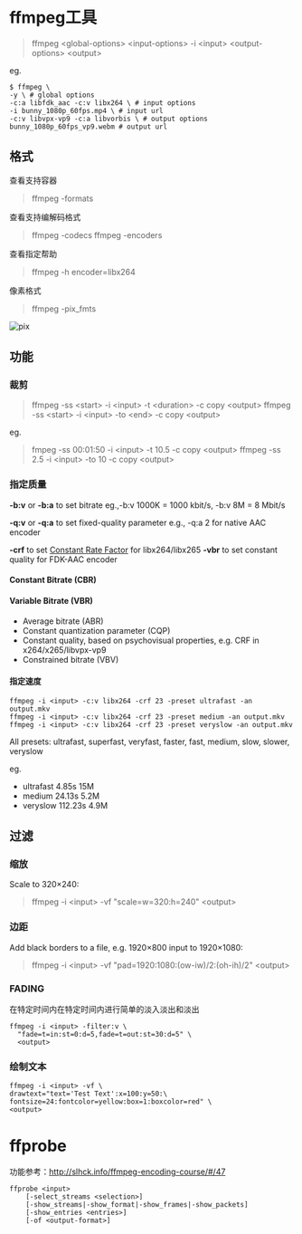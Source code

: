 <!-- TITLE: Ffmpeg -->
<!-- SUBTITLE: A quick summary of Ffmpeg -->

# ffmpeg工具
>ffmpeg \<global-options> \<input-options> -i \<input> \<output-options> \<output>

eg.

```
$ ffmpeg \
-y \ # global options
-c:a libfdk_aac -c:v libx264 \ # input options
-i bunny_1080p_60fps.mp4 \ # input url
-c:v libvpx-vp9 -c:a libvorbis \ # output options
bunny_1080p_60fps_vp9.webm # output url
```

## 格式

查看支持容器
>ffmpeg -formats

查看支持编解码格式
>ffmpeg -codecs
>ffmpeg -encoders

查看指定帮助
>ffmpeg -h encoder=libx264

像素格式
>ffmpeg -pix_fmts

![pix](https://pic2.zhimg.com/v2-c37be5bd4b53acbb34d9f7d45f28f025_r.jpg)

## 功能
### 裁剪
>ffmpeg -ss \<start> -i \<input> -t \<duration> -c copy \<output>
>ffmpeg -ss \<start> -i \<input> -to \<end> -c copy \<output>

eg.

>fmpeg -ss 00:01:50 -i \<input> -t 10.5 -c copy \<output>
>ffmpeg -ss 2.5 -i \<input> -to 10 -c copy \<output>

### 指定质量
**-b:v** or **-b:a** to set bitrate
eg.,-b:v 1000K = 1000 kbit/s, -b:v 8M = 8 Mbit/s

**-q:v** or **-q:a** to set fixed-quality parameter
e.g., -q:a 2 for native AAC encoder

**-crf** to set [Constant Rate Factor](https://slhck.info/video/2017/02/24/crf-guide.html) for libx264/libx265
**-vbr** to set constant quality for FDK-AAC encoder

#### Constant Bitrate (CBR)
#### Variable Bitrate (VBR)
- Average bitrate (ABR)
- Constant quantization parameter (CQP)
- Constant quality, based on psychovisual properties, e.g. CRF in x264/x265/libvpx-vp9
- Constrained bitrate (VBV)

#### 指定速度
```
ffmpeg -i <input> -c:v libx264 -crf 23 -preset ultrafast -an output.mkv
ffmpeg -i <input> -c:v libx264 -crf 23 -preset medium -an output.mkv
ffmpeg -i <input> -c:v libx264 -crf 23 -preset veryslow -an output.mkv
```

All presets: ultrafast, superfast, veryfast, faster, fast, medium, slow, slower, veryslow

eg.

- ultrafast	 4.85s	    15M
- medium	24.13s	  5.2M
- veryslow 112.23s	4.9M

## 过滤
### 缩放
Scale to 320×240:
>ffmpeg -i \<input> -vf "scale=w=320:h=240" \<output>

### 边距
Add black borders to a file, e.g. 1920×800 input to 1920×1080:
>ffmpeg -i \<input> -vf "pad=1920:1080:(ow-iw)/2:(oh-ih)/2" \<output>

### FADING
在特定时间内在特定时间内进行简单的淡入淡出和淡出
```
ffmpeg -i <input> -filter:v \
  "fade=t=in:st=0:d=5,fade=t=out:st=30:d=5" \
  <output>
```

### 绘制文本
```
ffmpeg -i <input> -vf \
drawtext="text='Test Text':x=100:y=50:\
fontsize=24:fontcolor=yellow:box=1:boxcolor=red" \
<output>
```

# ffprobe
功能参考：http://slhck.info/ffmpeg-encoding-course/#/47

```
ffprobe <input>
    [-select_streams <selection>]
    [-show_streams|-show_format|-show_frames|-show_packets]
    [-show_entries <entries>]
    [-of <output-format>]
```		